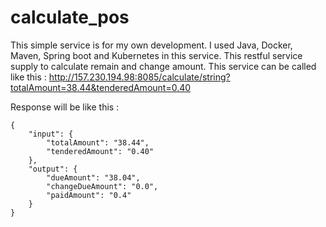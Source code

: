 # calculate_pos
This simple service is for my own development. I used Java, Docker, Maven, Spring boot and Kubernetes in this service.
This restful service supply to calculate remain and change amount.
This service can be called like this : http://157.230.194.98:8085/calculate/string?totalAmount=38.44&tenderedAmount=0.40 

Response will be like this : 
```
{
    "input": {
        "totalAmount": "38.44",
        "tenderedAmount": "0.40"
    },
    "output": {
        "dueAmount": "38.04",
        "changeDueAmount": "0.0",
        "paidAmount": "0.4"
    }
}
```

